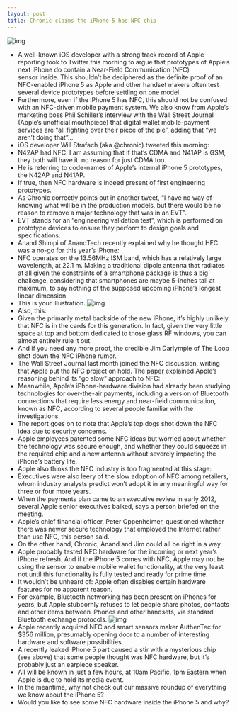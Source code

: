 ```yaml
---
layout: post
title: Chronic claims the iPhone 5 has NFC chip
---
```

![img](http://media.idownloadblog.com/wp-content/uploads/2011/03/NFC-iPhone.jpeg)
* A well-known iOS developer with a strong track record of Apple reporting took to Twitter this morning to argue that prototypes of Apple’s next iPhone do contain a Near-Field Communication (NFC) sensor inside. This shouldn’t be deciphered as the definite proof of an NFC-enabled iPhone 5 as Apple and other handset makers often test several device prototypes before settling on one model.
* Furthermore, even if the iPhone 5 has NFC, this should not be confused with an NFC-driven mobile payment system. We also know from Apple’s marketing boss Phil Schiller’s interview with the Wall Street Journal (Apple’s unofficial mouthpiece) that digital wallet mobile-payment services are “all fighting over their piece of the pie”, adding that “we aren’t doing that”…
* iOS developer Will Strafach (aka @chronic) tweeted this morning:
* N42AP had NFC. I am assuming that if that’s CDMA and N41AP is GSM, they both will have it. no reason for just CDMA too.
* He is referring to code-names of Apple’s internal iPhone 5 prototypes, the N42AP and N41AP.
* If true, then NFC hardware is indeed present of first engineering prototypes.
* As Chronic correctly points out in another tweet, “I have no way of knowing what will be in the production models, but there would be no reason to remove a major technology that was in an EVT”.
* EVT stands for an “engineering validation test”, which is performed on prototype devices to ensure they perform to design goals and specifications.
* Anand Shimpi of AnandTech recently explained why he thought HFC was a no-go for this year’s iPhone:
* NFC operates on the 13.56MHz ISM band, which has a relatively large wavelength, at 22.1 m. Making a traditional dipole antenna that radiates at all given the constraints of a smartphone package is thus a big challenge, considering that smartphones are maybe 5-inches tall at maximum, to say nothing of the supposed upcoming iPhone’s longest linear dimension.
* This is your illustration.
![img](http://media.idownloadblog.com/wp-content/uploads/2012/09/NFC-hardware-illustration.png)
* Also, this:
* Given the primarily metal backside of the new iPhone, it’s highly unlikely that NFC is in the cards for this generation. In fact, given the very little space at top and bottom dedicated to those glass RF windows, you can almost entirely rule it out.
* And if you need any more proof, the credible Jim Darlymple of The Loop shot down the NFC iPhone rumor.
* The Wall Street Journal last month joined the NFC discussion, writing that Apple put the NFC project on hold. The paper explained Apple’s reasoning behind its “go slow” approach to NFC:
* Meanwhile, Apple’s iPhone-hardware division had already been studying technologies for over-the-air payments, including a version of Bluetooth connections that require less energy and near-field communication, known as NFC, according to several people familiar with the investigations.
* The report goes on to note that Apple’s top dogs shot down the NFC idea due to security concerns.
* Apple employees patented some NFC ideas but worried about whether the technology was secure enough, and whether they could squeeze in the required chip and a new antenna without severely impacting the iPhone’s battery life.
* Apple also thinks the NFC industry is too fragmented at this stage:
* Executives were also leery of the slow adoption of NFC among retailers, whom industry analysts predict won’t adopt it in any meaningful way for three or four more years.
* When the payments plan came to an executive review in early 2012, several Apple senior executives balked, says a person briefed on the meeting.
* Apple’s chief financial officer, Peter Oppenheimer, questioned whether there was newer secure technology that employed the Internet rather than use NFC, this person said.
* On the other hand, Chronic, Anand and Jim could all be right in a way.
* Apple probably tested NFC hardware for the incoming or next year’s iPhone refresh. And if the iPhone 5 comes with NFC, Apple may not be using the sensor to enable mobile wallet functionality, at the very least not until this functionality is fully tested and ready for prime time.
* It wouldn’t be unheard of: Apple often disables certain hardware features for no apparent reason.
* For example, Bluetooth networking has been present on iPhones for years, but Apple stubbornly refuses to let people share photos, contacts and other items between iPhones and other handsets, via standard Bluetooth exchange protocols.
![img](http://media.idownloadblog.com/wp-content/uploads/2012/09/iPhone-5-mysterious-chip-004.jpg)
* Apple recently acquired NFC and smart sensors maker AuthenTec for $356 million, presumably opening door to a number of interesting hardware and software possibilities.
* A recently leaked iPhone 5 part caused a stir with a mysterious chip (see above) that some people thought was NFC hardware, but it’s probably just an earpiece speaker.
* All will be known in just a few hours, at 10am Pacific, 1pm Eastern when Apple is due to hold its media event.
* In the meantime, why not check out our massive roundup of everything we know about the iPhone 5?
* Would you like to see some NFC hardware inside the iPhone 5 and why?

